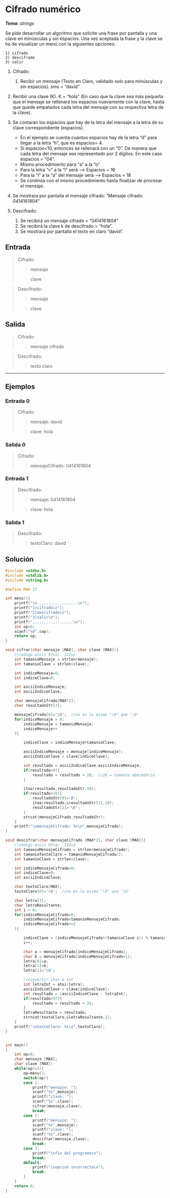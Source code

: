 # Cifrado numérico

_**Tema**_: _strings_


Se pide desarrollar un algoritmo que solicite una frase por pantalla y una clave en minúsculas y sin espacios. Una vez aceptada la frase y la clave se ha de visualizar un menú con la siguientes opciones:

    1) cifrado
    2) descifrado
    3) salir


1. Cifrado:
    1. Recibir un mensaje (Texto en Claro, validado solo para minúsculas y sin espacios).
        sms = “david”

2. Recibir una clave (K).
    K = “hola”
    (En caso que la clave sea más pequeña que el mensaje se rellenará los espacios nuevamente con la clave, hasta que quede empatados cada letra del mensaje con su respectiva letra de la clave).

3. Se contaran los espacios que hay de la letra del mensaje a la letra de su clave correspondiente (espacios).

    - En el ejemplo se cuenta cuantos espacios hay de la letra “d” para llegar a la letra “h”, que es  espacios= 4.
    - Si espacios<10, entonces se rellenará con un “0”. De manera que cada letra del mensaje sea representado por 2 dígitos. En este caso espacios = “04”.
    - Mismo procedimiento para “a” a la “o”
    - Para la letra “v” a la “l” será --> Espacios = 16
    - Para la “i” a la “a” del mensaje será --> Espacios = 18
    - Se continúa con el mismo procedimiento hasta finalizar de procesar el mensaje.

4. Se mostrara por pantalla el mensaje cifrado:  “Mensaje cifrado: 0414161804”

2. Descifrado:
    1.	Se recibirá un mensaje cifrado = “0414161804”
    2.	Se recibirá la clave k de descifrado = “hola”.
    3.	Se mostrará por pantalla el texto en claro “david”.


## Entrada

> Cifrado:
>
> > mensaje
>
> > clave


> Descifrado:
>
> > mensaje
>
> > clave

## Salida

> Cifrado:
>
> > mensaje cifrado


> Descifrado:
>
> > texto claro

---

## Ejemplos

### Entrada 0
> Cifrado:
>
> > mensaje: david
>
> > clave: hola


### Salida 0

> Cifrado:
>
> > mensajeCifrado: 0414161804

### Entrada 1

> Descifrado:
>
> > mensaje: 0414161804
>
> > clave: hola


### Salida 1

> Descifrado:
>
>> textoClaro: david

## Solución

```C
#include <stdio.h>
#include <stdlib.h>
#include <string.h>

#define MAX 27

int menu(){
    printf("\n..................\n");
    printf("1)cifrado\n");
    printf("2)descifrado\n");
    printf("3)salir\n");
    printf("..................\n");
    int op=0;
    scanf("%d",&op);
    return op;
}

void cifrar(char mensaje [MAX], char clave [MAX]){
    //codigo ascii 97=a;  122=z
    int tamanioMensaje = strlen(mensaje);
    int tamanioClave = strlen(clave);

    int indiceMensaje=0;
    int indiceClave=0;

    int asciiIndiceMensaje;
    int asciiIndiceClave;

    char mensajeCifrado[MAX*2];
    char resultadoStr[3];

    mensajeCifrado[0]='\0';  //no es lo mismo "\0" que '\0'
    for(indiceMensaje = 0;
        indiceMensaje < tamanioMensaje;
        indiceMensaje++
    ){

        indiceClave = indiceMensaje%tamanioClave;

        asciiIndiceMensaje = mensaje[indiceMensaje];
        asciiIndiceClave = clave[indiceClave];

        int resultado = asciiIndiceClave-asciiIndiceMensaje;
        if(resultado<0){
            resultado = resultado + 26;  //26 = tamanio abecedario
        }

        itoa(resultado,resultadoStr,10);
        if(resultado<10){
            resultadoStr[0]='0';
            itoa(resultado,&resultadoStr[1],10);
            resultadoStr[2]='\0';
        }
        strcat(mensajeCifrado,resultadoStr);
    }
    printf("\nmensajeCifrado: %s\n",mensajeCifrado);
}

void descifrar(char mensajeCifrado [MAX*2], char clave [MAX]){
    //codigo ascii 97=a;  122=z
    int tamanioMensajeCifrado = strlen(mensajeCifrado);
    int tamanioTextoClaro = tamanioMensajeCifrado/2;
    int tamanioClave = strlen(clave);

    int indiceMensajeCifrado=0;
    int indiceClave=0;
    int asciiIndiceClave;

    char textoClaro[MAX];
    textoClaro[0]='\0';  //no es lo mismo "\0" que '\0'

    char letra[3];
    char letraResultante;
    int i = 0;
    for(indiceMensajeCifrado=0;
        indiceMensajeCifrado<tamanioMensajeCifrado;
        indiceMensajeCifrado+=2
    ){

        indiceClave = (indiceMensajeCifrado+(tamanioClave-i)) % tamanioClave;
        i++;

        char a = mensajeCifrado[indiceMensajeCifrado];
        char b = mensajeCifrado[indiceMensajeCifrado+1];
        letra[0]=a;
        letra[1]=b;
        letra[2]='\0';

        //convertir char a int
        int letraInt = atoi(letra);
        asciiIndiceClave = clave[indiceClave];
        int resultado = (asciiIndiceClave - letraInt);
        if(resultado<97){
            resultado = resultado + 26;
        }
        letraResultante = resultado;
        strncat(textoClaro,&letraResultante,1);
    }
    printf("\ntextoClaro: %s\n",textoClaro);
}


int main()
{
    int op=0;
    char mensaje [MAX];
    char clave [MAX];
    while(op!=3){
        op=menu();
        switch(op){
        case 1:
            printf("mensaje: ");
            scanf("%s",mensaje);
            printf("clave: ");
            scanf("%s",clave);
            cifrar(mensaje,clave);
            break;
        case 2:
            printf("mensaje: ");
            scanf("%s",mensaje);
            printf("clave: ");
            scanf("%s",clave);
            descifrar(mensaje,clave);
            break;
        case 3:
            printf("\nfin del programa\n");
            break;
        default:
            printf("\nopcion incorrecta\n");
            break;
        }
    }
    return 0;
}

```
